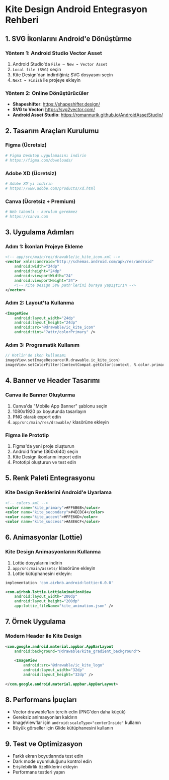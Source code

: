 # Kite Design Android Entegrasyon Rehberi

## 1. SVG İkonlarını Android'e Dönüştürme

### Yöntem 1: Android Studio Vector Asset
1. Android Studio'da `File → New → Vector Asset`
2. `Local file (SVG)` seçin
3. Kite Design'dan indirdiğiniz SVG dosyasını seçin
4. `Next → Finish` ile projeye ekleyin

### Yöntem 2: Online Dönüştürücüler
- **Shapeshifter**: https://shapeshifter.design/
- **SVG to Vector**: https://svg2vector.com/
- **Android Asset Studio**: https://romannurik.github.io/AndroidAssetStudio/

## 2. Tasarım Araçları Kurulumu

### Figma (Ücretsiz)
```bash
# Figma Desktop uygulamasını indirin
# https://figma.com/downloads/
```

### Adobe XD (Ücretsiz)
```bash
# Adobe XD'yi indirin
# https://www.adobe.com/products/xd.html
```

### Canva (Ücretsiz + Premium)
```bash
# Web tabanlı - kurulum gerekmez
# https://canva.com
```

## 3. Uygulama Adımları

### Adım 1: İkonları Projeye Ekleme
```xml
<!-- app/src/main/res/drawable/ic_kite_icon.xml -->
<vector xmlns:android="http://schemas.android.com/apk/res/android"
    android:width="24dp"
    android:height="24dp"
    android:viewportWidth="24"
    android:viewportHeight="24">
    <!-- Kite Design SVG path'lerini buraya yapıştırın -->
</vector>
```

### Adım 2: Layout'ta Kullanma
```xml
<ImageView
    android:layout_width="24dp"
    android:layout_height="24dp"
    android:src="@drawable/ic_kite_icon"
    android:tint="?attr/colorPrimary" />
```

### Adım 3: Programatik Kullanım
```kotlin
// Kotlin'de ikon kullanımı
imageView.setImageResource(R.drawable.ic_kite_icon)
imageView.setColorFilter(ContextCompat.getColor(context, R.color.primary))
```

## 4. Banner ve Header Tasarımı

### Canva ile Banner Oluşturma
1. Canva'da "Mobile App Banner" şablonu seçin
2. 1080x1920 px boyutunda tasarlayın
3. PNG olarak export edin
4. `app/src/main/res/drawable/` klasörüne ekleyin

### Figma ile Prototip
1. Figma'da yeni proje oluşturun
2. Android frame (360x640) seçin
3. Kite Design ikonlarını import edin
4. Prototipi oluşturun ve test edin

## 5. Renk Paleti Entegrasyonu

### Kite Design Renklerini Android'e Uyarlama
```xml
<!-- colors.xml -->
<color name="kite_primary">#FF6B6B</color>
<color name="kite_secondary">#4ECDC4</color>
<color name="kite_accent">#FFE66D</color>
<color name="kite_success">#A8E6CF</color>
```

## 6. Animasyonlar (Lottie)

### Kite Design Animasyonlarını Kullanma
1. Lottie dosyalarını indirin
2. `app/src/main/assets/` klasörüne ekleyin
3. Lottie kütüphanesini ekleyin:

```gradle
implementation 'com.airbnb.android:lottie:6.0.0'
```

```xml
<com.airbnb.lottie.LottieAnimationView
    android:layout_width="200dp"
    android:layout_height="200dp"
    app:lottie_fileName="kite_animation.json" />
```

## 7. Örnek Uygulama

### Modern Header ile Kite Design
```xml
<com.google.android.material.appbar.AppBarLayout
    android:background="@drawable/kite_gradient_background">
    
    <ImageView
        android:src="@drawable/ic_kite_logo"
        android:layout_width="32dp"
        android:layout_height="32dp" />
        
</com.google.android.material.appbar.AppBarLayout>
```

## 8. Performans İpuçları

- Vector drawable'ları tercih edin (PNG'den daha küçük)
- Gereksiz animasyonları kaldırın
- ImageView'lar için `android:scaleType="centerInside"` kullanın
- Büyük görseller için Glide kütüphanesini kullanın

## 9. Test ve Optimizasyon

- Farklı ekran boyutlarında test edin
- Dark mode uyumluluğunu kontrol edin
- Erişilebilirlik özelliklerini ekleyin
- Performans testleri yapın



